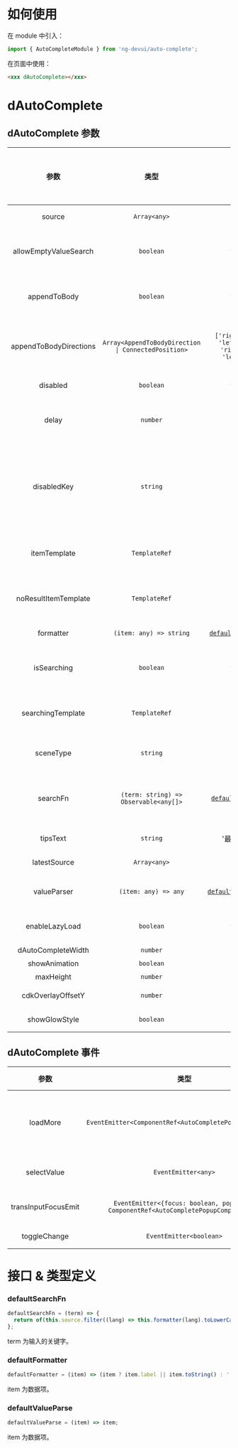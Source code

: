 # 如何使用

在 module 中引入：

```ts
import { AutoCompleteModule } from 'ng-devui/auto-complete';
```

在页面中使用：

```html
<xxx dAutoComplete></xxx>
```

# dAutoComplete

## dAutoComplete 参数

|          参数          |                        类型                         |                       默认                       |                                                                              说明                                                                               | 跳转 Demo                              | 全局配置项 |
| :--------------------: | :-------------------------------------------------: | :----------------------------------------------: | :-------------------------------------------------------------------------------------------------------------------------------------------------------------: | :------------------------------------- | ---------- |
|         source         |                    `Array<any>`                     |                        --                        |                                                              必选，有 searchFn 的情况下可以不必选                                                               | [基本用法](demo#basic-usage)           |
| allowEmptyValueSearch  |                      `boolean`                      |                      false                       |                                                     可选，在绑定的输入框 value 为空时，是否进行搜索提示操作                                                     | [自定义模板展示](demo#auto-custom)     |
|      appendToBody      |                      `boolean`                      |                      false                       |                                                                可选，下拉弹出是否 append to body                                                                | [自定义模板展示](demo#auto-custom)     |
| appendToBodyDirections | `Array<AppendToBodyDirection \| ConnectedPosition>` | `['rightDown', 'leftDown', 'rightUp', 'leftUp']` |                               可选，方向数组优先采用数组里靠前的位置，AppendToBodyDirection 和 ConnectedPosition 请参考 dropdown                                | [自定义模板展示](demo#auto-custom)     |
|        disabled        |                      `boolean`                      |                      false                       |                                                                       可选，是否禁止指令                                                                        | [设置禁用](demo#auto-disable)          |
|         delay          |                      `number`                       |                       300                        |                                                 可选，只有在 delay 时间经过后并且输入新值，才做搜索查询（`ms`）                                                 | [自定义模板展示](demo#auto-custom)     |
|      disabledKey       |                      `string`                       |                        --                        | 可选，禁用单个选项，当传入资源 source 选项类型为对象，比如设置为'disabled'，则当对象的 disabled 属性为 true 时，比如{ label: xxx, disabled: true }，该选项将禁用 | [设置禁用](demo#auto-disable)          |
|      itemTemplate      |                    `TemplateRef`                    |                        --                        |                                                                      可选，自定义展示模板                                                                       | [自定义模板展示](demo#auto-custom)     |
|  noResultItemTemplate  |                    `TemplateRef`                    |                        --                        |                                                                   可选，没有匹配项的展示结果                                                                    | [自定义模板展示](demo#auto-custom)     |
|       formatter        |               `(item: any) => string`               |     [`defaultFormatter`](#defaultformatter)      |                                                                        可选，格式化函数                                                                         | [设置禁用](demo#auto-disable)          |
|      isSearching       |                      `boolean`                      |                      false                       |                                                     可选，是否在搜索中，用于控制 searchingTemplate 是否显示                                                     | [自定义模板展示](demo#auto-custom)     |
|   searchingTemplate    |                    `TemplateRef`                    |                        --                        |                                                                   可选，自定义搜索中显示模板                                                                    | [自定义模板展示](demo#auto-custom)     |
|       sceneType        |                      `string`                       |                        --                        |                                                                 可选，值为 'select'、'suggest'                                                                  | [启用懒加载](demo#auto-lazy-load)      |
|        searchFn        |        `(term: string) => Observable<any[]>`        |      [`defaultSearchFn`](#defaultsearchfn)       |                                                                      可选，自定义搜索过滤                                                                       | [自定义数据匹配方法](demo#auto-object) |
|        tipsText        |                      `string`                       |                    '最近输入'                    |                                                                         可选，提示文字                                                                          | [设置禁用](demo#auto-disable)          |
|      latestSource      |                    `Array<any>`                     |                        --                        |                                                                         可选， 最近输入                                                                         | [最近输入](demo#auto-latest)           |
|      valueParser       |                `(item: any) => any`                 |    [`defaultValueParse`](#defaultvalueparse)     |                                                                   可选， 对选中后数据进行处理                                                                   | [启用懒加载](demo#auto-lazy-load)      |
|     enableLazyLoad     |                      `boolean`                      |                      false                       |                                                                      可选，是否允许懒加载                                                                       | [启用懒加载](demo#auto-lazy-load)      |
|   dAutoCompleteWidth   |                      `number`                       |                        --                        |                                                                     可选，调整宽度（`px`）                                                                      |
|     showAnimation      |                      `boolean`                      |                       true                       |                                                                       可选，是否开启动画                                                                        |                                        | ✔          |
|       maxHeight        |                      `number`                       |                      `300`                       |                                                                     可选，提示框的最大高度                                                                      |                                        |
|   cdkOverlayOffsetY    |                      `number`                       |                       `0`                        |                                                           可选，appendToBody 为 true 时，Y 轴的偏移量                                                           |
|   showGlowStyle    |       `boolean`        |   true   |       可选，是否显示悬浮发光效果    |

## dAutoComplete 事件

|        参数         |                                         类型                                         |                                                                     说明                                                                     | 跳转 Demo                         |
| :-----------------: | :----------------------------------------------------------------------------------: | :------------------------------------------------------------------------------------------------------------------------------------------: | :-------------------------------- |
|      loadMore       |               `EventEmitter<ComponentRef<AutoCompletePopupComponent>>`               | 可选，懒加载触发事件，配合`enableLazyLoad`使用，使用`$event.loadFinish()`关闭 loading 状态，其中\$event 为 AutoCompletePopupComponent 的实例 | [启用懒加载](demo#auto-lazy-load) |
|     selectValue     |                                 `EventEmitter<any>`                                  |                                                         可选，选择选项之后的回调函数                                                         | [启用懒加载](demo#auto-lazy-load) |
| transInputFocusEmit | `EventEmitter<{focus: boolean, popupRef: ComponentRef<AutoCompletePopupComponent>}>` |                                                         可选，Input focus 时回调函数                                                         | [启用懒加载](demo#auto-lazy-load) |
|    toggleChange     |                               `EventEmitter<boolean>`                                |                                                    可选，触发下拉开关时，返回下拉是否开启                                                    |

# 接口 & 类型定义

### defaultSearchFn

```ts
defaultSearchFn = (term) => {
  return of(this.source.filter((lang) => this.formatter(lang).toLowerCase().indexOf(term.toLowerCase()) !== -1));
};
```

term 为输入的关键字。

### defaultFormatter

```ts
defaultFormatter = (item) => (item ? item.label || item.toString() : '');
```

item 为数据项。

### defaultValueParse

```ts
defaultValueParse = (item) => item;
```

item 为数据项。
